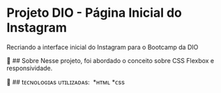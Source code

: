 # Projeto DIO - Página Inicial do Instagram
Recriando a interface inicial do Instagram para o Bootcamp da DIO

:seedling: ## Sobre
Nesse projeto, foi abordado o conceito sobre CSS Flexbox e responsividade.

:rocket: ## tᴇᴄɴᴏʟᴏɢɪᴀs ᴜᴛɪʟɪᴢᴀᴅᴀs: 
*ʜᴛᴍʟ
*ᴄss
